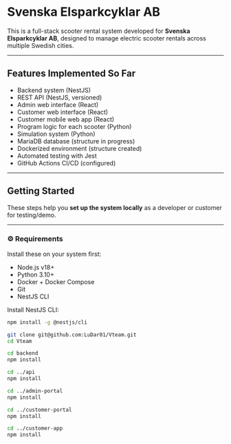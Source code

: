 # Svenska Elsparkcyklar AB

This is a full-stack scooter rental system developed for **Svenska Elsparkcyklar AB**, designed to manage electric scooter rentals across multiple Swedish cities.

---

## Features Implemented So Far

- Backend system (NestJS)
- REST API (NestJS, versioned)
- Admin web interface (React)
- Customer web interface (React)
- Customer mobile web app (React)
- Program logic for each scooter (Python)
- Simulation system (Python)
- MariaDB database (structure in progress)
- Dockerized environment (structure created)
- Automated testing with Jest
- GitHub Actions CI/CD (configured)

---

## Getting Started

These steps help you **set up the system locally** as a developer or customer for testing/demo.

---

### ⚙️ Requirements

Install these on your system first:

- Node.js v18+
- Python 3.10+
- Docker + Docker Compose
- Git
- NestJS CLI

Install NestJS CLI:

```bash
npm install -g @nestjs/cli

git clone git@github.com:LuDar01/Vteam.git
cd Vteam

cd backend
npm install

cd ../api
npm install

cd ../admin-portal
npm install

cd ../customer-portal
npm install

cd ../customer-app
npm install

``` 